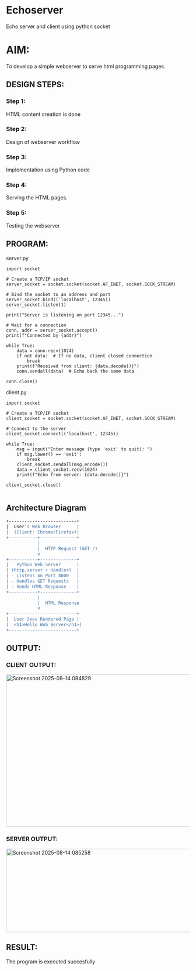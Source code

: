 # Echoserver
Echo server and client using python socket
# AIM:

To develop a simple webserver to serve html programming pages.

## DESIGN STEPS:

### Step 1:

HTML content creation is done

### Step 2:

Design of webserver workflow

### Step 3:

Implementation using Python code

### Step 4:

Serving the HTML pages.

### Step 5:

Testing the webserver

## PROGRAM:
server.py
```
import socket

# Create a TCP/IP socket
server_socket = socket.socket(socket.AF_INET, socket.SOCK_STREAM)

# Bind the socket to an address and port
server_socket.bind(('localhost', 12345))
server_socket.listen(1)

print("Server is listening on port 12345...")

# Wait for a connection
conn, addr = server_socket.accept()
print(f"Connected by {addr}")

while True:
    data = conn.recv(1024)
    if not data:  # If no data, client closed connection
        break
    print(f"Received from client: {data.decode()}")
    conn.sendall(data)  # Echo back the same data

conn.close()

```
client.py
```
import socket

# Create a TCP/IP socket
client_socket = socket.socket(socket.AF_INET, socket.SOCK_STREAM)

# Connect to the server
client_socket.connect(('localhost', 12345))

while True:
    msg = input("Enter message (type 'exit' to quit): ")
    if msg.lower() == 'exit':
        break
    client_socket.sendall(msg.encode())
    data = client_socket.recv(1024)
    print(f"Echo from server: {data.decode()}")

client_socket.close()
      
```
##  Architecture Diagram

```bash
+--------------------------+
|  User's Web Browser      |
|  (Client: Chrome/Firefox)|
+-----------+--------------+
            |
            |  HTTP Request (GET /)
            v
+-----------+--------------+
|   Python Web Server      |
| (http.server + Handler)  |
| - Listens on Port 8000   |
| - Handles GET Requests   |
| - Sends HTML Response    |
+-----------+--------------+
            |
            |  HTML Response
            v
+--------------------------+
|  User Sees Rendered Page |
|  <h1>Hello Web Server</h1>|
+--------------------------+
```


## OUTPUT:
### CLIENT OUTPUT:
<img width="825" height="417" alt="Screenshot 2025-08-14 084829" src="https://github.com/user-attachments/assets/933b1134-7c52-4e8d-b567-9ff5bcc146c7" />


### SERVER OUTPUT:
<img width="814" height="228" alt="Screenshot 2025-08-14 085258" src="https://github.com/user-attachments/assets/6830e104-1600-429a-b720-1a3b739dc8a9" />



## RESULT:
The program is executed succesfully
